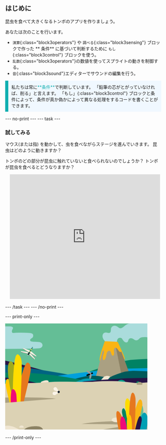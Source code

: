 ## はじめに

昆虫を食べて大きくなるトンボのアプリを作りましょう。

あなたは次のことを行います。
+ `演算`{:class="block3operators"} や `調べる`{:class="block3sensing"} ブロックで作った ** 条件** に基づいて判断するために `もし`{:class="block3control"} ブロックを使う。
+ `乱数`{:class="block3operators"}の数値を使ってスプライトの動きを制御する。
+ `音`{:class="block3sound"}エディターでサウンドの編集を行う。

<p style="border-left: solid; border-width:10px; border-color: #0faeb0; background-color: aliceblue; padding: 10px;">
私たちは常に<span style="color: #0faeb0">**条件**</span>で判断しています。 「鉛筆の芯がとがっていなければ、削る」と言えます。 「もし」{:class="block3control"} ブロックと条件によって、条件が真か偽かによって異なる処理をするコードを書くことができます。</p>

--- no-print --- --- task ---

### 試してみる
<div style="display: flex; flex-wrap: wrap">
<div style="flex-basis: 175px; flex-grow: 1">  
マウス(または指) を動かして、虫を食べながらステージを進んでいきます。 昆虫はどのように動きますか？

トンボのどの部分が昆虫に触れていないと食べられないのでしょうか？ トンボが昆虫を食べるとどうなりますか？
</div>
<div class="scratch-preview" style="margin-left: 15px;">
  <iframe allowtransparency="true" width="485" height="402" src="https://scratch.mit.edu/projects/embed/521688740/?autostart=false" frameborder="0"></iframe>
</div>
</div>

--- /task --- --- /no-print ---

--- print-only ---

![完成したプロジェクト](images/showcase_static.png)

--- /print-only ---
